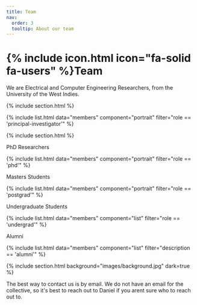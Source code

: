 ```yaml
---
title: Team
nav:
  order: 3
  tooltip: About our team
---
```


# {% include icon.html icon="fa-solid fa-users" %}Team

We are Electrical and Computer Engineering Researchers, from the University of the West Indies. 

{% include section.html %}

{% include list.html data="members" component="portrait" filter="role == 'principal-investigator'" %}

{% include section.html %}

PhD Researchers

{% include list.html data="members" component="portrait" filter="role == 'phd'" %}

Masters Students

{% include list.html data="members" component="portrait" filter="role == 'postgrad'" %}

Undergraduate Students

{% include list.html data="members" component="list" filter="role == 'undergrad'" %}

Alumni

{% include list.html data="members" component="list" filter="description == 'alumni'" %}


{% include section.html background="images/background.jpg" dark=true %}

The best way to contact us is by email. We do not have an email for the collective, so it's best to reach out to Daniel if you arent sure who to reach out to.


